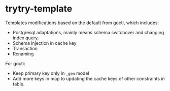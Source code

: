 # trytry-template
Templates modifications based on the default from goctl, which includes:
- Postgresql adaptations, mainly means schema switchover and changing index query.
- Schema injection in cache key
- Transaction
- Renaming

For goctl:
- Keep primary key only in `_gen` model
- Add more keys in map to updating the cache keys of other constraints in table.
